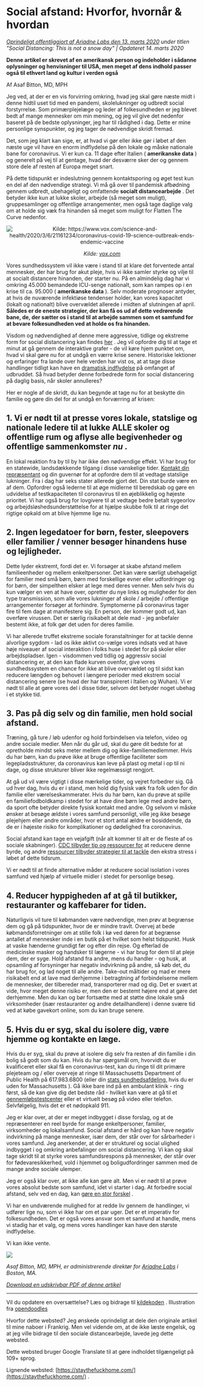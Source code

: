 # Social afstand: Hvorfor, hvornår & hvordan

_[Oprindeligt offentliggjort af Ariadne Labs den 13. marts 2020](https://www.ariadnelabs.org/resources/articles/news/social-distancing-this-is-not-a-snow-day) under titlen "Social Distancing: This is not a snow day" | Opdateret 14. marts 2020_

**Denne artikel er skrevet af en amerikansk person og indeholder i sådanne oplysninger og henvisninger til USA, men meget af dens indhold passer også til ethvert land og kultur i verden også**

Af Asaf Bitton, MD, MPH

Jeg ved, at der er en vis forvirring omkring, hvad jeg skal gøre næste midt i denne hidtil uset tid med en pandemi, skolelukninger og udbredt social forstyrrelse. Som primærplejelæge og leder af folkesundheden er jeg blevet bedt af mange mennesker om min mening, og jeg vil give det nedenfor baseret på de bedste oplysninger, jeg har til rådighed i dag. Dette er mine personlige synspunkter, og jeg tager de nødvendige skridt fremad.

Det, som jeg klart kan sige, er, at hvad vi gør eller ikke gør i løbet af den næste uge vil have en enorm indflydelse på den lokale og måske nationale bane for coronavirus. Vi er kun ca. 11 dage efter Italien ( **amerikanske data** ) og generelt på vej til at gentage, hvad der desværre sker der og gennem store dele af resten af Europa meget snart.

På dette tidspunkt er indeslutning gennem kontaktsporing og øget test kun en del af den nødvendige strategi. Vi må gå over til pandemisk afbødning gennem udbredt, ubehageligt og omfattende **socialt distancearbejde** . Det betyder ikke kun at lukke skoler, arbejde (så meget som muligt), gruppesamlinger og offentlige arrangementer, men også tage daglige valg om at holde sig væk fra hinanden så meget som muligt for Flatten The Curve nedenfor.

<center><img src="/graph.jpeg" alt="Kilde: https://www.vox.com/science-and-health/2020/3/6/21161234/coronavirus-covid-19-science-outbreak-ends-endemic-vaccine"><p><em>Kilde: <a href="https://www.vox.com/science-and-health/2020/3/6/21161234/coronavirus-covid-19-science-outbreak-ends-endemic-vaccine">vox.com</a></em></p></center>

Vores sundhedssystem vil ikke være i stand til at klare det forventede antal mennesker, der har brug for akut pleje, hvis vi ikke samler styrke og vilje til at socialt distancere hinanden, der starter nu. På en almindelig dag har vi omkring 45.000 bemandede ICU-senge nationalt, som kan rampes op i en krise til ca. 95.000 ( **amerikanske data** ). Selv moderate prognoser antyder, at hvis de nuværende infektiøse tendenser holder, kan vores kapacitet (lokalt og nationalt) blive overvældet allerede i midten af slutningen af april. **Således er de eneste strategier, der kan få os ud af dette vedrørende bane, de, der sætter os i stand til at arbejde sammen som et samfund for at bevare folkesundheden ved at holde os fra hinanden.**

Visdom og nødvendighed af denne mere aggressive, tidlige og ekstreme form for social distancering kan findes [her](https://www.nytimes.com/interactive/2020/03/13/opinion/coronavirus-trump-response.html?action=click&module=Opinion&pgtype=Homepage--) . Jeg vil opfordre dig til at tage et minut at gå gennem de interaktive grafer - de vil køre hjem punktet om, hvad vi skal gøre nu for at undgå en værre krise senere. Historiske lektioner og erfaringer fra lande over hele verden har vist os, at at tage disse handlinger tidligt kan have en [dramatisk indflydelse](https://bmcpublichealth.biomedcentral.com/articles/10.1186/s12889-018-5446-1) på omfanget af udbruddet. Så hvad betyder denne forbedrede form for social distancering på daglig basis, når skoler annulleres?

Her er nogle af de skridt, du kan begynde at tage nu for at beskytte din familie og gøre din del for at undgå en forværring af krisen:

## 1\. Vi er nødt til at presse vores lokale, statslige og nationale ledere til at lukke ALLE skoler og offentlige rum og aflyse alle begivenheder og offentlige sammenkomster _nu_ .

En lokal reaktion fra by til by har ikke den nødvendige effekt. Vi har brug for en statewide, landsdækkende tilgang i disse vanskelige tider. [Kontakt din repræsentant](https://www.house.gov/representatives/find-your-representative) og din guvernør for at opfordre dem til at vedtage statslige lukninger. Fra i dag har seks stater allerede gjort det. Din stat burde være en af dem. Opfordrer også lederne til at øge midlerne til beredskab og gøre en udvidelse af testkapaciteten til coronavirus til en øjeblikkelig og højeste prioritet. Vi har også brug for lovgivere til at vedtage bedre betalt sygeorlov og arbejdsløshedsunderstøttelse for at hjælpe skubbe folk til at ringe det rigtige opkald om at blive hjemme lige nu.

## 2\. Ingen legedatoer for børn, fester, sleepovers eller familier / venner besøger hinandens huse og lejligheder.

Dette lyder ekstremt, fordi det er. Vi forsøger at skabe afstand mellem familieenheder og mellem enkeltpersoner. Det kan være særligt ubehageligt for familier med små børn, børn med forskellige evner eller udfordringer og for børn, der simpelthen elsker at lege med deres venner. Men selv hvis du kun vælger en ven at have over, opretter du nye links og muligheder for den type transmission, som alle vores lukninger af skole / arbejde / offentlige arrangementer forsøger at forhindre. Symptomerne på coronavirus tager fire til fem dage at manifestere sig. En person, der kommer godt ud, kan overføre virussen. Det er særlig risikabelt at dele mad - jeg anbefaler bestemt ikke, at folk gør det uden for deres familie.

Vi har allerede truffet ekstreme sociale foranstaltninger for at tackle denne alvorlige sygdom - lad os ikke aktivt co-vælge vores indsats ved at have høje niveauer af social interaktion i folks huse i stedet for på skoler eller arbejdspladser. Igen - visdommen ved tidlig og aggressiv social distancering er, at den kan flade kurven ovenfor, give vores sundhedssystem en chance for ikke at blive overvældet og til sidst kan reducere længden og behovet i længere perioder med ekstrem social distancering senere (se hvad der har transpireret i Italien og Wuhan). Vi er nødt til alle at gøre vores del i disse tider, selvom det betyder noget ubehag i et stykke tid.

## 3\. Pas på dig selv og din familie, men hold social afstand.

Træning, gå ture / løb udenfor og hold forbindelsen via telefon, video og andre sociale medier. Men når du går ud, skal du gøre dit bedste for at opretholde mindst seks meter mellem dig og ikke-familiemedlemmer. Hvis du har børn, kan du prøve ikke at bruge offentlige faciliteter som legepladsstrukturer, da coronavirus kan leve på plast og metal i op til ni dage, og disse strukturer bliver ikke regelmæssigt rengjort.

At gå ud vil være vigtigt i disse mærkelige tider, og vejret forbedrer sig. Gå ud hver dag, hvis du er i stand, men hold dig fysisk væk fra folk uden for din familie eller værelseskammerater. Hvis du har børn, kan du prøve at spille en familiefodboldkamp i stedet for at have dine børn lege med andre børn, da sport ofte betyder direkte fysisk kontakt med andre. Og selvom vi måske ønsker at besøge ældste i vores samfund personligt, ville jeg ikke besøge plejehjem eller andre områder, hvor et stort antal ældre er bosiddende, da de er i højeste risiko for komplikationer og dødelighed fra coronavirus.

Social afstand kan tage en vejafgift (når alt kommer til alt er de fleste af os sociale skabninger). [CDC tilbyder tip og ressourcer for](https://www.cdc.gov/coronavirus/2019-ncov/about/coping.html) at reducere denne byrde, og andre [ressourcer tilbyder strategier til at tackle](https://www.verywellmind.com/managing-coronavirus-anxiety-4798909) den ekstra stress i løbet af dette tidsrum.

Vi er nødt til at finde alternative måder at reducere social isolation i vores samfund ved hjælp af virtuelle midler i stedet for personlige besøg.

## 4\. Reducer hyppigheden af at gå til butikker, restauranter og kaffebarer for tiden.

Naturligvis vil ture til købmanden være nødvendige, men prøv at begrænse dem og gå på tidspunkter, hvor de er mindre travlt. Overvej at bede købmandsforretninger om at stille folk i kø ved døren for at begrænse antallet af mennesker inde i en butik på et hvilket som helst tidspunkt. Husk at vaske hænderne grundigt før og efter din rejse. Og efterlad de medicinske masker og handsker til lægerne - vi har brug for dem til at pleje dem, der er syge. Hold afstand fra andre, mens du handler - og husk, at opsamling af forsyninger har negativ indvirkning på andre, så køb det, du har brug for, og lad noget til alle andre. Take-out måltider og mad er mere risikabelt end at lave mad derhjemme i betragtning af forbindelserne mellem de mennesker, der tilbereder mad, transporterer mad og dig. Det er svært at vide, hvor meget denne risiko er, men den er bestemt højere end at gøre det derhjemme. Men du kan og bør fortsætte med at støtte dine lokale små virksomheder (især restauranter og andre detailhandlere) i denne svære tid ved at købe gavekort online, som du kan bruge senere.

## 5\. Hvis du er syg, skal du isolere dig, være hjemme og kontakte en læge.

Hvis du er syg, skal du prøve at isolere dig selv fra resten af din familie i din bolig så godt som du kan. Hvis du har spørgsmål om, hvorvidt du er kvalificeret eller skal få en coronavirus-test, kan du ringe til dit primære plejeteam og / eller overveje at ringe til Massachusetts Department of Public Health på 617.983.6800 (eller din [stats sundhedsafdeling,](https://www.cdc.gov/coronavirus/2019-ncov/downloads/Phone-Numbers_State-and-Local-Health-Departments.pdf) hvis du er uden for Massachusetts ). Gå ikke bare ind på en ambulant klinik - ring først, så de kan give dig det bedste råd - hvilket kan være at gå til et [gennemløbstestcenter](https://www.theverge.com/2020/3/11/21174880/coronavirus-testing-drive-thru-colorado-connecticut-washington) eller et virtuelt besøg på video eller telefon. Selvfølgelig, hvis det er et nødopkald 911.

Jeg er klar over, at der er meget indbygget i disse forslag, og at de repræsenterer en reel byrde for mange enkeltpersoner, familier, virksomheder og lokalsamfund. Social afstand er hård og kan have negativ indvirkning på mange mennesker, især dem, der står over for sårbarheder i vores samfund. Jeg anerkender, at der er strukturel og social ulighed indbygget i og omkring anbefalinger om social distancering. Vi kan og skal tage skridt til at styrke vores samfundsrespons på mennesker, der står over for fødevaresikkerhed, vold i hjemmet og boligudfordringer sammen med de mange andre sociale ulemper.

Jeg er også klar over, at ikke alle kan gøre alt. Men vi er nødt til at prøve vores absolut bedste som samfund, idet vi starter i dag. At forbedre social afstand, selv ved en dag, kan [gøre en stor forskel](https://www.ncbi.nlm.nih.gov/pubmed/19400970/) .

Vi har en undværende mulighed for at redde liv gennem de handlinger, vi udfører lige nu, som vi ikke har om et par uger. Det er et imperativ for folkesundheden. Det er også vores ansvar som et samfund at handle, mens vi stadig har et valg, og mens vores handlinger kan have den største indflydelse.

Vi kan ikke vente.

![](/signature.png)

_Asaf Bitton, MD, MPH, er administrerende direktør for [Ariadne Labs](https://www.ariadnelabs.org) i Boston, MA._

_[Download en udskrivbar PDF af denne artikel](https://www.ariadnelabs.org/wp-content/uploads/sites/2/2020/03/Social-Distancing-This-is-Not-a-Snow-Day-Bitton.pdf)_

---

Vil du opdatere en oversættelse? Læs og bidrage til [kildekoden](https://github.com/vvo/istayhome.info) . Illustration fra [opendoodles](https://generator.opendoodles.com/)

Hvorfor dette websted? Jeg ønskede oprindeligt at dele den originale artikel til mine naboer i Frankrig. Men vel vidende om, at de ikke læste engelsk, og at jeg ville bidrage til den sociale distancearbejde, lavede jeg dette websted.

Dette websted bruger Google Translate til at gøre indholdet tilgængeligt på 109+ sprog.

Lignende websted: [https://staythefuckhome.com/](https://staythefuckhome.com/) .